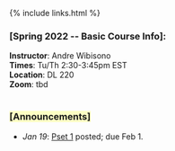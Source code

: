 {% include links.html %}

### [Spring 2022 -- Basic Course Info]:

**Instructor**: Andre Wibisono <br>
**Times**: Tu/Th 2:30-3:45pm EST <br>
**Location**: DL 220 <br>
**Zoom**: tbd <br>

<h1></h1>

<h3><span style="background-color: #fdffc4">[Announcements]</span></h3>
  
* *Jan 19*: [Pset 1](/psets) posted; due Feb 1.


